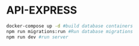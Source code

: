 # API-EXPRESS

```bash
docker-compose up -d #build database containers
npm run migrations:run #Run database migrations
npm run dev #run server
```
